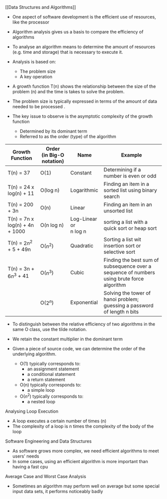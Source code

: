[[Data Structures and Algorithms]]

- One aspect of software development is the efficient use of resources, like the processor 
- Algorithm analysis gives us  a basis to compare the efficiency of algorithms
- To analyse an algorithm means to determine the amount of resources (e.g. time and storage) that is necessary to execute it.

- Analysis is based on:
	- The problem size
	- A key operation

- A growth function T(n) shows the relationship between the size of the problem (n) and the time is takes to solve the problem.

- The problem size is typically expressed in terms of the amount of data needed to be processed .


- The key issue to observe is the asymptotic complexity of the growth function
	- Determined by its dominant term
	- Referred to as the order (type) of the algorithm


| Growth Function                | Order <br>(in Big-O notation) | Name                     | Example                                                                                    |
| ------------------------------ | ----------------------------- | ------------------------ | ------------------------------------------------------------------------------------------ |
| T(n) = 37                      | O(1)                          | Constant                 | Determining if a number is even or odd                                                     |
| T(n) = 24 x log(n) + 11        | O(log n)                      | Logarithmic              | Finding an item in a sorted list using binary search                                       |
| T(n) = 200 + 3n                | O(n)                          | Linear                   | Finding an item in an unsorted list                                                        |
| T(n) = 7n x log(n) + 4n + 1000 | O(n log n)                    | Log-Linear or<br>n log n | sorting a list with a quick sort or heap sort                                              |
| T(n) = $2n^2$ + 5 + 49n        | O($n^2$)                      | Quadratic                | Sorting a list wit insertion sort or selective sort                                        |
| T(n) = 3n + $6n^3$ + 41        | O($n^3$)                      | Cubic                    | Finding the best sum of subsequence over a sequence of numbers using brute force algorithm |
|                                | O($2^n$)                      | Exponential              | Solving the tower of hanoi problem; guessing a password of length n bits                   |


- To distinguish between the relative efficiency of two algorithms in the same O class, use the tilde notation.

- We retain the constant multiplier in the dominant term


- Given a piece of source code, we can determine the order of the underlying algorithm.
	- O(1) typically corresponds to:
		- an assignment statement
		- a conditional statement
		- a return statement
	- O(n) typically corresponds to:
		- a simple loop
	- O($n^2$) typically corresponds to:
		- a nested loop


Analysing Loop Execution
- A loop executes a certain number of times (n)
- The complexity of a loop is n times the complexity of the body of the loop


Software Engineering and Data Structures
- As software grows more complex, we need efficient algorithms to meet users' needs
- In some cases, using an efficient algorithm is more important than having a fast cpu


Average Case and Worst Case Analysis
- Sometimes an algorithm may perform well on average but some special input data sets, it performs noticeably badly